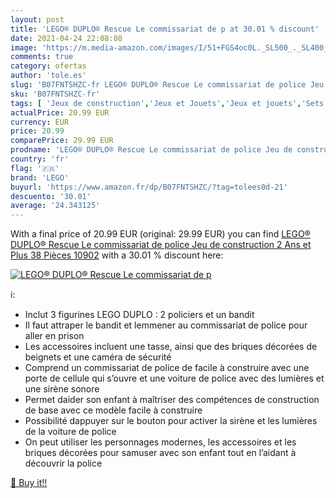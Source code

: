 ```yaml
---
layout: post
title: 'LEGO® DUPLO® Rescue Le commissariat de p at 30.01 % discount'
date: 2021-04-24 22:08:08
image: 'https://m.media-amazon.com/images/I/51+FGS4oc0L._SL500_._SL400_.jpg'
comments: true
category: ofertas
author: 'tole.es'
slug: 'B07FNTSHZC-fr LEGO® DUPLO® Rescue Le commissariat de police Jeu de...'
sku: 'B07FNTSHZC-fr'
tags: [ 'Jeux de construction','Jeux et Jouets','Jeux et jouets','Sets de jeux de construction','lego','lego®', ]
actualPrice: 20.99 EUR
currency: EUR
price: 20.99
comparePrice: 29.99 EUR
prodname: 'LEGO® DUPLO® Rescue Le commissariat de police Jeu de construction  2 Ans et Plus  38 Pièces 10902'
country: 'fr'
flag: '🇫🇷'
brand: 'LEGO'
buyurl: 'https://www.amazon.fr/dp/B07FNTSHZC/?tag=tolees0d-21'
descuento: '30.01'
average: '24.343125'
---
```


With a final price of 20.99 EUR (original: 29.99 EUR) you can find [LEGO® DUPLO® Rescue Le commissariat de police Jeu de construction  2 Ans et Plus  38 Pièces 10902](https://www.amazon.fr/dp/B07FNTSHZC/?tag=tolees0d-21) with a  30.01 % discount here:

[![LEGO® DUPLO® Rescue Le commissariat de p](https://m.media-amazon.com/images/I/51+FGS4oc0L._SL500_._SL400_.jpg)](https://www.amazon.fr/dp/B07FNTSHZC/?tag=tolees0d-21)

ℹ️:

- Inclut 3 figurines LEGO DUPLO : 2 policiers et un bandit
- Il faut attraper le bandit et lemmener au commissariat de police pour aller en prison
- Les accessoires incluent une tasse, ainsi que des briques décorées de beignets et une caméra de sécurité
- Comprend un commissariat de police de facile à construire avec une porte de cellule qui s’ouvre et une voiture de police avec des lumières et une sirène sonore
- Permet daider son enfant à maîtriser des compétences de construction de base avec ce modèle facile à construire
- Possibilité dappuyer sur le bouton pour activer la sirène et les lumières de la voiture de police
- On peut utiliser les personnages modernes, les accessoires et les briques décorées pour samuser avec son enfant tout en l’aidant à découvrir la police

[🛒 Buy it!!](https://www.amazon.fr/dp/B07FNTSHZC/?tag=tolees0d-21)
